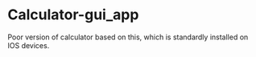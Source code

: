 # Calculator-gui_app
Poor version of calculator based on this, which is standardly installed on IOS devices.
